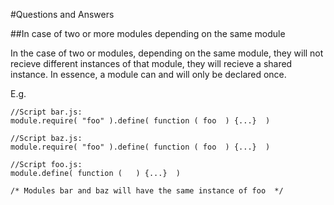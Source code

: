 
#Questions and Answers

##In case of two or more modules depending on the same module

In  the case of two or modules, depending on the same module, they will not 
recieve different instances of that module, they will recieve a shared instance. 
In essence, a module can and will only be declared once.

E.g.

    //Script bar.js:
    module.require( "foo" ).define( function ( foo  ) {...}  )

    //Script baz.js:
    module.require( "foo" ).define( function ( foo  ) {...}  )

    //Script foo.js:
    module.define( function (   ) {...}  )
    
    /* Modules bar and baz will have the same instance of foo  */
